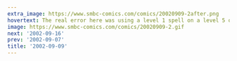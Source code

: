 ```yaml
---
extra_image: https://www.smbc-comics.com/comics/20020909-2after.png
hovertext: The real error here was using a level 1 spell on a level 5 opponent.
image: https://www.smbc-comics.com/comics/20020909-2.gif
next: '2002-09-16'
prev: '2002-09-07'
title: '2002-09-09'
---
```

